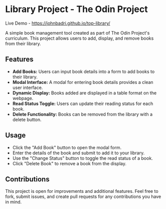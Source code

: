 # Library Project - The Odin Project

Live Demo - https://johnbadri.github.io/top-library/

A simple book management tool created as part of The Odin Project's curriculum. This project allows users to add, display, and remove books from their library.

## Features

- **Add Books:** Users can input book details into a form to add books to their library.
- **Modal Interface:** A modal for entering book details provides a clean user interface.
- **Dynamic Display:** Books added are displayed in a table format on the webpage.
- **Read Status Toggle:** Users can update their reading status for each book.
- **Delete Functionality:** Books can be removed from the library with a delete button.

## Usage

- Click the "Add Book" button to open the modal form.
- Enter the details of the book and submit to add it to your library.
- Use the "Change Status" button to toggle the read status of a book.
- Click "Delete Book" to remove a book from the display.

## Contributions

This project is open for improvements and additional features. Feel free to fork, submit issues, and create pull requests for any contributions you have in mind.
